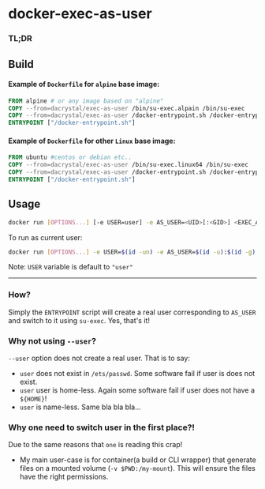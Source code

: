 # docker-exec-as-user

### TL;DR

## Build
#### Example of `Dockerfile` for `alpine` base image:
```dockerfile
FROM alpine # or any image based on "alpine"
COPY --from=dacrystal/exec-as-user /bin/su-exec.alpain /bin/su-exec
COPY --from=dacrystal/exec-as-user /docker-entrypoint.sh /docker-entrypoint.sh
ENTRYPOINT ["/docker-entrypoint.sh"]
```

#### Example of `Dockerfile` for other `Linux` base image:
```dockerfile
FROM ubuntu #centos or debian etc..
COPY --from=dacrystal/exec-as-user /bin/su-exec.linux64 /bin/su-exec
COPY --from=dacrystal/exec-as-user /docker-entrypoint.sh /docker-entrypoint.sh
ENTRYPOINT ["/docker-entrypoint.sh"]
```


## Usage 

```sh
docker run [OPTIONS...] [-e USER=user] -e AS_USER=<UID>[:<GID>] <EXEC_AS_USER_BASE_IMAGE> [CMD...]
```

To run as current user:
```sh
docker run [OPTIONS...] -e USER=$(id -un) -e AS_USER=$(id -u):$(id -g) <EXEC_AS_USER_BASE_IMAGE> [CMD...]
```

Note: `USER` variable is default to `"user"`

----

### How?
Simply the `ENTRYPOINT` script will create a real user corresponding to `AS_USER` and switch to it using `su-exec`. Yes, that's it!

### Why not using `--user`?

`--user` option does not create a real user. That is to say:
- `user` does not exist in `/ets/passwd`. Some software fail if user is does not exist.
- `user` user is home-less. Again some software fail if user does not have a `${HOME}`!
- `user` is name-less. Same bla bla bla...


### Why one need to switch user in the first place?!
Due to the same reasons that `one` is reading this crap! 

- My main user-case is for container(a build or CLI wrapper) that generate files on a mounted volume (`-v $PWD:/my-mount`). This will ensure the files have the right permissions. 